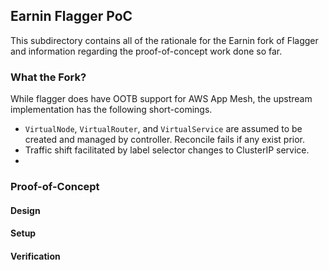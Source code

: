 ## Earnin Flagger PoC

This subdirectory contains all of the rationale for the Earnin fork of Flagger and information regarding the proof-of-concept work done so far.

### What the Fork?

While flagger does have OOTB support for AWS App Mesh, the upstream implementation has the following short-comings.

  * `VirtualNode`, `VirtualRouter`, and `VirtualService` are assumed to be created and managed by controller. Reconcile fails if any exist prior.
  * Traffic shift facilitated by label selector changes to ClusterIP service.
  * 

### Proof-of-Concept

#### Design

#### Setup

#### Verification
